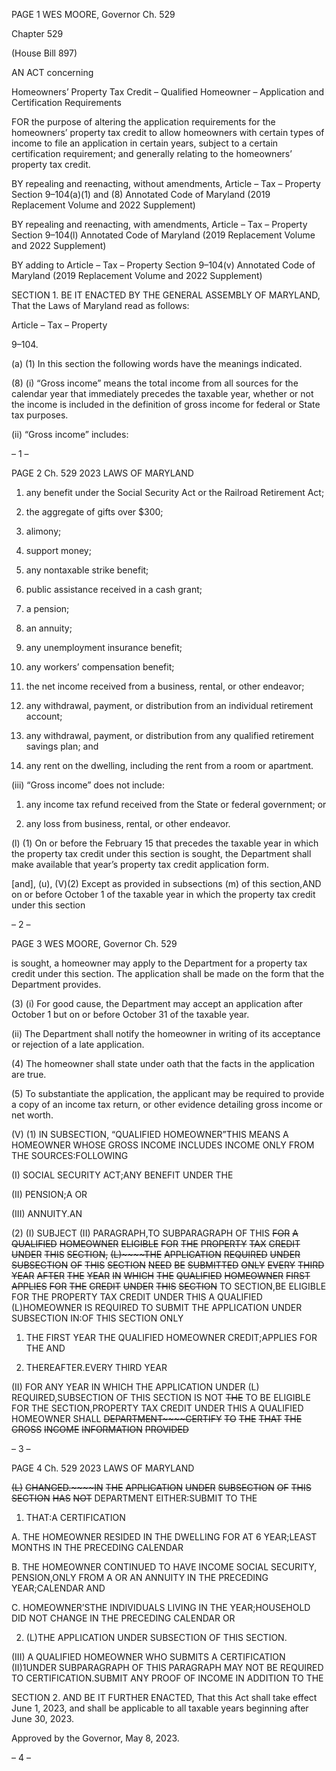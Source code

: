 PAGE 1
WES MOORE, Governor Ch. 529

Chapter 529

(House Bill 897)

AN ACT concerning

Homeowners’ Property Tax Credit – Qualified Homeowner – Application and
Certification Requirements

FOR the purpose of altering the application requirements for the homeowners’ property tax
credit to allow homeowners with certain types of income to file an application in
certain years, subject to a certain certification requirement; and generally relating
to the homeowners’ property tax credit.

BY repealing and reenacting, without amendments,
Article – Tax – Property
Section 9–104(a)(1) and (8)
Annotated Code of Maryland
(2019 Replacement Volume and 2022 Supplement)

BY repealing and reenacting, with amendments,
Article – Tax – Property
Section 9–104(l)
Annotated Code of Maryland
(2019 Replacement Volume and 2022 Supplement)

BY adding to
Article – Tax – Property
Section 9–104(v)
Annotated Code of Maryland
(2019 Replacement Volume and 2022 Supplement)

SECTION 1. BE IT ENACTED BY THE GENERAL ASSEMBLY OF MARYLAND,
That the Laws of Maryland read as follows:

Article – Tax – Property

9–104.

(a) (1) In this section the following words have the meanings indicated.

(8) (i) “Gross income” means the total income from all sources for the
calendar year that immediately precedes the taxable year, whether or not the income is
included in the definition of gross income for federal or State tax purposes.

(ii) “Gross income” includes:

– 1 –

PAGE 2
Ch. 529 2023 LAWS OF MARYLAND

1. any benefit under the Social Security Act or the Railroad
Retirement Act;

2. the aggregate of gifts over $300;

3. alimony;

4. support money;

5. any nontaxable strike benefit;

6. public assistance received in a cash grant;

7. a pension;

8. an annuity;

9. any unemployment insurance benefit;

10. any workers’ compensation benefit;

11. the net income received from a business, rental, or other
endeavor;

12. any withdrawal, payment, or distribution from an
individual retirement account;

13. any withdrawal, payment, or distribution from any
qualified retirement savings plan; and

14. any rent on the dwelling, including the rent from a room
or apartment.

(iii) “Gross income” does not include:

1. any income tax refund received from the State or federal
government; or

2. any loss from business, rental, or other endeavor.

(l) (1) On or before the February 15 that precedes the taxable year in which
the property tax credit under this section is sought, the Department shall make available
that year’s property tax credit application form.

[and], (u), (V)(2) Except as provided in subsections (m) of this section,AND
on or before October 1 of the taxable year in which the property tax credit under this section

– 2 –

PAGE 3
WES MOORE, Governor Ch. 529

is sought, a homeowner may apply to the Department for a property tax credit under this
section. The application shall be made on the form that the Department provides.

(3) (i) For good cause, the Department may accept an application after
October 1 but on or before October 31 of the taxable year.

(ii) The Department shall notify the homeowner in writing of its
acceptance or rejection of a late application.

(4) The homeowner shall state under oath that the facts in the application
are true.

(5) To substantiate the application, the applicant may be required to
provide a copy of an income tax return, or other evidence detailing gross income or net
worth.

(V) (1) IN SUBSECTION, “QUALIFIED HOMEOWNER”THIS MEANS A
HOMEOWNER WHOSE GROSS INCOME INCLUDES INCOME ONLY FROM THE
SOURCES:FOLLOWING

(I) SOCIAL SECURITY ACT;ANY BENEFIT UNDER THE

(II) PENSION;A OR

(III) ANNUITY.AN

(2) (I) SUBJECT (II) PARAGRAPH,TO SUBPARAGRAPH OF THIS ~~FOR~~
~~A~~ ~~QUALIFIED~~ ~~HOMEOWNER~~ ~~ELIGIBLE~~ ~~FOR~~ ~~THE~~ ~~PROPERTY~~ ~~TAX~~ ~~CREDIT~~ ~~UNDER~~ ~~THIS~~
~~SECTION,~~ ~~(L)~~~~THE~~ ~~APPLICATION~~ ~~REQUIRED~~ ~~UNDER~~ ~~SUBSECTION~~ ~~OF~~ ~~THIS~~ ~~SECTION~~
~~NEED~~ ~~BE~~ ~~SUBMITTED~~ ~~ONLY~~ ~~EVERY~~ ~~THIRD~~ ~~YEAR~~ ~~AFTER~~ ~~THE~~ ~~YEAR~~ ~~IN~~ ~~WHICH~~ ~~THE~~
~~QUALIFIED~~ ~~HOMEOWNER~~ ~~FIRST~~ ~~APPLIES~~ ~~FOR~~ ~~THE~~ ~~CREDIT~~ ~~UNDER~~ ~~THIS~~ ~~SECTION~~ TO
SECTION,BE ELIGIBLE FOR THE PROPERTY TAX CREDIT UNDER THIS A QUALIFIED
(L)HOMEOWNER IS REQUIRED TO SUBMIT THE APPLICATION UNDER SUBSECTION
IN:OF THIS SECTION ONLY

1. THE FIRST YEAR THE QUALIFIED HOMEOWNER
CREDIT;APPLIES FOR THE AND

2. THEREAFTER.EVERY THIRD YEAR

(II) FOR ANY YEAR IN WHICH THE APPLICATION UNDER
(L) REQUIRED,SUBSECTION OF THIS SECTION IS NOT ~~THE~~ TO BE ELIGIBLE FOR THE
SECTION,PROPERTY TAX CREDIT UNDER THIS A QUALIFIED HOMEOWNER SHALL
~~DEPARTMENT~~~~CERTIFY~~ ~~TO~~ ~~THE~~ ~~THAT~~ ~~THE~~ ~~GROSS~~ ~~INCOME~~ ~~INFORMATION~~ ~~PROVIDED~~

– 3 –

PAGE 4
Ch. 529 2023 LAWS OF MARYLAND

~~(L)~~ ~~CHANGED.~~~~IN~~ ~~THE~~ ~~APPLICATION~~ ~~UNDER~~ ~~SUBSECTION~~ ~~OF~~ ~~THIS~~ ~~SECTION~~ ~~HAS~~ ~~NOT~~
DEPARTMENT EITHER:SUBMIT TO THE

1. THAT:A CERTIFICATION

A. THE HOMEOWNER RESIDED IN THE DWELLING FOR AT
6 YEAR;LEAST MONTHS IN THE PRECEDING CALENDAR

B. THE HOMEOWNER CONTINUED TO HAVE INCOME
SOCIAL SECURITY, PENSION,ONLY FROM A OR AN ANNUITY IN THE PRECEDING
YEAR;CALENDAR AND

C. HOMEOWNER’STHE INDIVIDUALS LIVING IN THE
YEAR;HOUSEHOLD DID NOT CHANGE IN THE PRECEDING CALENDAR OR

2. (L)THE APPLICATION UNDER SUBSECTION OF THIS
SECTION.

(III) A QUALIFIED HOMEOWNER WHO SUBMITS A CERTIFICATION
(II)1UNDER SUBPARAGRAPH OF THIS PARAGRAPH MAY NOT BE REQUIRED TO
CERTIFICATION.SUBMIT ANY PROOF OF INCOME IN ADDITION TO THE

SECTION 2. AND BE IT FURTHER ENACTED, That this Act shall take effect June
1, 2023, and shall be applicable to all taxable years beginning after June 30, 2023.

Approved by the Governor, May 8, 2023.

– 4 –